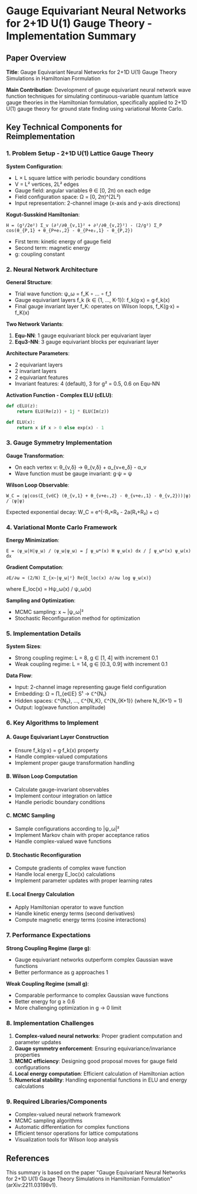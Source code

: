 # Gauge Equivariant Neural Networks for 2+1D U(1) Gauge Theory - Implementation Summary

## Paper Overview

**Title**: Gauge Equivariant Neural Networks for 2+1D U(1) Gauge Theory Simulations in Hamiltonian Formulation

**Main Contribution**: Development of gauge equivariant neural network wave function techniques for simulating continuous-variable quantum lattice gauge theories in the Hamiltonian formulation, specifically applied to 2+1D U(1) gauge theory for ground state finding using variational Monte Carlo.

## Key Technical Components for Reimplementation

### 1. Problem Setup - 2+1D U(1) Lattice Gauge Theory

**System Configuration**:
- L × L square lattice with periodic boundary conditions
- V = L² vertices, 2L² edges
- Gauge field: angular variables θ ∈ [0, 2π) on each edge
- Field configuration space: Ω = [0, 2π)^(2L²)
- Input representation: 2-channel image (x-axis and y-axis directions)

**Kogut-Susskind Hamiltonian**:
```
H = (g²/2e²) Σ_v (∂²/∂θ_{v,1}² + ∂²/∂θ_{v,2}²) - (2/g²) Σ_P cos(θ_{P,1} + θ_{P+e₁,2} - θ_{P+e₂,1} - θ_{P,2})
```
- First term: kinetic energy of gauge field
- Second term: magnetic energy
- g: coupling constant

### 2. Neural Network Architecture

**General Structure**:
- Trial wave function: ψ_ω = f_K ∘ ... ∘ f_1
- Gauge equivariant layers f_k (k ∈ {1, ..., K-1}): f_k(g·x) = g·f_k(x)
- Final gauge invariant layer f_K: operates on Wilson loops, f_K(g·x) = f_K(x)

**Two Network Variants**:
1. **Equ-NN**: 1 gauge equivariant block per equivariant layer
2. **Equ3-NN**: 3 gauge equivariant blocks per equivariant layer

**Architecture Parameters**:
- 2 equivariant layers
- 2 invariant layers  
- 2 equivariant features
- Invariant features: 4 (default), 3 for g² = 0.5, 0.6 on Equ-NN

**Activation Function - Complex ELU (cELU)**:
```python
def cELU(z):
    return ELU(Re(z)) + 1j * ELU(Im(z))

def ELU(x):
    return x if x > 0 else exp(x) - 1
```

### 3. Gauge Symmetry Implementation

**Gauge Transformation**: 
- On each vertex v: θ_{v,δ} → θ_{v,δ} + α_{v+e_δ} - α_v
- Wave function must be gauge invariant: g·ψ = ψ

**Wilson Loop Observable**:
```
W_C = ⟨ψ|cos(Σ_{v∈C} (θ_{v,1} + θ_{v+e₁,2} - θ_{v+e₂,1} - θ_{v,2}))|ψ⟩ / ⟨ψ|ψ⟩
```
Expected exponential decay: W_C = e^(-R₁×R₂ - 2a(R₁+R₂) + c)

### 4. Variational Monte Carlo Framework

**Energy Minimization**:
```
E = ⟨ψ_ω|H|ψ_ω⟩ / ⟨ψ_ω|ψ_ω⟩ = ∫ ψ_ω*(x) H ψ_ω(x) dx / ∫ ψ_ω*(x) ψ_ω(x) dx
```

**Gradient Computation**:
```
∂E/∂ω ≈ (2/N) Σ_{x~|ψ_ω|²} Re{E_loc(x) ∂/∂ω log ψ_ω(x)}
```
where E_loc(x) = Hψ_ω(x) / ψ_ω(x)

**Sampling and Optimization**:
- MCMC sampling: x ~ |ψ_ω|²
- Stochastic Reconfiguration method for optimization

### 5. Implementation Details

**System Sizes**:
- Strong coupling regime: L = 8, g ∈ [1, 4] with increment 0.1
- Weak coupling regime: L = 14, g ∈ [0.3, 0.9] with increment 0.1

**Data Flow**:
- Input: 2-channel image representing gauge field configuration
- Embedding: Ω = ∏_{e∈E} S¹ → ℂ^{N₁}
- Hidden spaces: ℂ^{N₂}, ..., ℂ^{N_K}, ℂ^{N_{K+1}} (where N_{K+1} = 1)
- Output: log(wave function amplitude)

### 6. Key Algorithms to Implement

#### A. Gauge Equivariant Layer Construction
- Ensure f_k(g·x) = g·f_k(x) property
- Handle complex-valued computations
- Implement proper gauge transformation handling

#### B. Wilson Loop Computation
- Calculate gauge-invariant observables
- Implement contour integration on lattice
- Handle periodic boundary conditions

#### C. MCMC Sampling
- Sample configurations according to |ψ_ω|²
- Implement Markov chain with proper acceptance ratios
- Handle complex-valued wave functions

#### D. Stochastic Reconfiguration
- Compute gradients of complex wave function
- Handle local energy E_loc(x) calculations
- Implement parameter updates with proper learning rates

#### E. Local Energy Calculation
- Apply Hamiltonian operator to wave function
- Handle kinetic energy terms (second derivatives)
- Compute magnetic energy terms (cosine interactions)

### 7. Performance Expectations

**Strong Coupling Regime (large g)**:
- Gauge equivariant networks outperform complex Gaussian wave functions
- Better performance as g approaches 1

**Weak Coupling Regime (small g)**:
- Comparable performance to complex Gaussian wave functions
- Better energy for g ≥ 0.6
- More challenging optimization in g → 0 limit

### 8. Implementation Challenges

1. **Complex-valued neural networks**: Proper gradient computation and parameter updates
2. **Gauge symmetry enforcement**: Ensuring equivariance/invariance properties
3. **MCMC efficiency**: Designing good proposal moves for gauge field configurations
4. **Local energy computation**: Efficient calculation of Hamiltonian action
5. **Numerical stability**: Handling exponential functions in ELU and energy calculations

### 9. Required Libraries/Components

- Complex-valued neural network framework
- MCMC sampling algorithms
- Automatic differentiation for complex functions
- Efficient tensor operations for lattice computations
- Visualization tools for Wilson loop analysis

## References

This summary is based on the paper "Gauge Equivariant Neural Networks for 2+1D U(1) Gauge Theory Simulations in Hamiltonian Formulation" (arXiv:2211.03198v1).